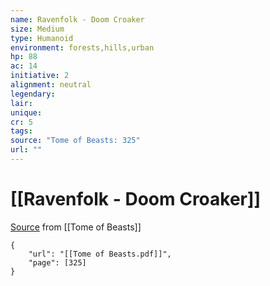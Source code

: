 ```yaml
---
name: Ravenfolk - Doom Croaker
size: Medium
type: Humanoid
environment: forests,hills,urban
hp: 88
ac: 14
initiative: 2
alignment: neutral
legendary: 
lair: 
unique: 
cr: 5
tags: 
source: "Tome of Beasts: 325"
url: ""
---
```

# [[Ravenfolk - Doom Croaker]]

[Source](zotero://open-pdf/library/items/ULEQWHJM?page=325) from [[Tome of Beasts]]

```pdf
{
	"url": "[[Tome of Beasts.pdf]]",
	"page": [325]
}
```

